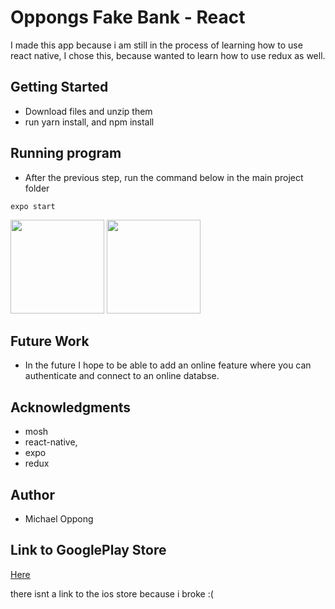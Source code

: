 # Oppongs Fake Bank - React

I made this app because i am still in the process of learning how to use react native, I chose this, because  wanted to learn how to use redux as well.

## Getting Started

- Download files and unzip them
- run yarn install, and npm install

## Running program

- After the previous step, run the command below in the main project folder

```
expo start
```
<p float="left">
<img style="-webkit-user-select: none;margin: auto;" width="150" src="https://lh3.googleusercontent.com/YER-I7F_Z-y_DSAPJelB0A09aZbX-WsnpKpuP76PGvDSMmHGGy-lvm4IEC5zN7hVLdg=w2628-h1766-rw">

<img style="-webkit-user-select: none;margin: auto;" width="150" src="https://lh3.googleusercontent.com/Tx4nA2PmJD0O1CVdoJ-0xS79mE6RfDD9v7GxUAG1Yq0DHeVXPQsmce0CnbdmS18Oq2Q=w2628-h1766-rw">


</p>

## Future Work

- In the future I hope to be able to add an online feature where you can authenticate and connect to an online databse.
  
## Acknowledgments

- mosh
- react-native, 
- expo
- redux

## Author

- Michael Oppong


## Link to GooglePlay Store

 [Here](https://play.google.com/store/apps/details?id=com.its_oppong_studios.OppongsBank)

 there isnt a link to the ios store because i broke :(